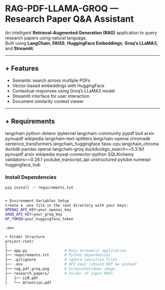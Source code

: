 # RAG-PDF-LLAMA-GROQ — Research Paper Q&A Assistant

An intelligent **Retrieval-Augmented Generation (RAG)** application to query research papers using natural language.  
Built using **LangChain**, **FAISS**, **HuggingFace Embeddings**, **Groq’s LLaMA3**, and **Streamlit**.

---

## + Features

- Semantic search across multiple PDFs
- Vector-based embeddings with HuggingFace
- Contextual responses using Groq’s LLaMA3 model
- Streamlit interface for user interaction
- Document similarity context viewer

---

## + Requirements
langchain
python-dotenv
ipykernel
langchain-community
pypdf
bs4
arxiv
pymupdf
wikipedia
langchain-text-splitters
langchain-openai
chromadb
sentence_transformers
langchain_huggingface
faiss-cpu
langchain_chroma
duckdb
pandas
openai
langchain-groq
duckduckgo_search==5.3.1b1
pymupdf
arxiv
wikipedia
mysql-connector-python
SQLAlchemy
validators==0.28.1
youtube_transcript_api
unstructured
pytube
numexpr
huggingface_hub


### Install Dependencies

```bash
pip install -r requirements.txt


+ Environment Variables Setup
Create a .env file in the root directory with your keys:
OPENAI_API_KEY=your_openai_key
GROQ_API_KEY=your_groq_key
HF_TOKEN=your_huggingface_token

.env

+ Folder Structure
project-root/
│
├── app.py                 # Main Streamlit application
├── requirements.txt       # Python dependencies
├── .gitignore             # Ignore sensitive files
├── .env                   # API keys (should NOT be pushed)
├── rag_pdf_groq.png       # Screenshot/demo image
├── research_papers/       # Folder of input PDFs
│   ├── LLM.pdf
│   └── Attention.pdf




